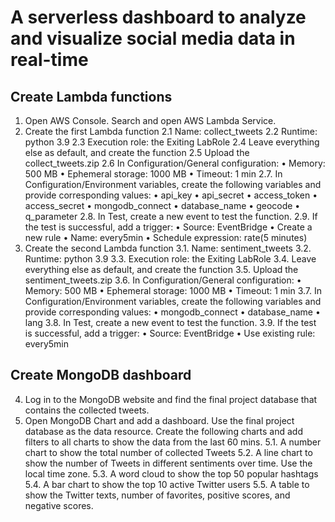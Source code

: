 
# A serverless dashboard to analyze and visualize social media data in real-time


## Create Lambda functions
1.	Open AWS Console. Search and open AWS Lambda Service. 
2.	Create the first Lambda function
    2.1	Name: collect_tweets
    2.2	Runtime: python 3.9
    2.3	Execution role: the Exiting LabRole
    2.4	Leave everything else as default, and create the function
    2.5	Upload the collect_tweets.zip
    2.6	In Configuration/General configuration:
        •	Memory: 500 MB
        •	Ephemeral storage: 1000 MB
        •	Timeout: 1 min
2.7.	In Configuration/Environment variables, create the following variables and provide corresponding values:
•	api_key
•	api_secret
•	access_token
•	access_secret
•	mongodb_connect
•	database_name
•	geocode
•	q_parameter
2.8.	In Test, create a new event to test the function. 
2.9.	If the test is successful, add a trigger:
•	Source: EventBridge
•	Create a new rule
•	Name: every5min 
•	Schedule expression: rate(5 minutes)
3.	Create the second Lambda function
3.1.	Name: sentiment_tweets
3.2.	Runtime: python 3.9
3.3.	Execution role: the Exiting LabRole
3.4.	Leave everything else as default, and create the function
3.5.	Upload the sentiment_tweets.zip
3.6.	In Configuration/General configuration:
•	Memory: 500 MB
•	Ephemeral storage: 1000 MB
•	Timeout: 1 min
3.7.	In Configuration/Environment variables, create the following variables and provide corresponding values:
•	mongodb_connect
•	database_name
•	lang
3.8.	In Test, create a new event to test the function. 
3.9.	If the test is successful, add a trigger:
•	Source: EventBridge
•	Use existing rule: every5min 

## Create MongoDB dashboard

4.	Log in to the MongoDB website and find the final project database that contains the collected tweets. 
5.	Open MongoDB Chart and add a dashboard. Use the final project database as the data resource. Create the following charts and add filters to all charts to show the data from the last 60 mins. 
5.1.	A number chart to show the total number of collected Tweets
5.2.	A line chart to show the number of Tweets in different sentiments over time. Use the local time zone. 
5.3.	A word cloud to show the top 50 popular hashtags
5.4.	A bar chart to show the top 10 active Twitter users
5.5.	A table to show the Twitter texts, number of favorites, positive scores, and negative scores. 

